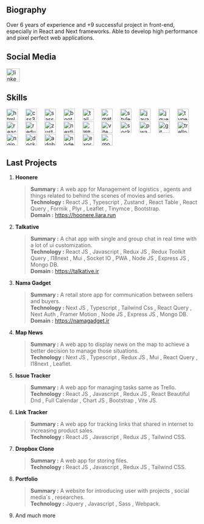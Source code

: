 
## Biography

Over 6 years of experience and +9 successful project in front-end, especially in React and Next frameworks. Able to develop high performance and pixel perfect web applications.

## Social Media

<div align="left">
  <a href="https://www.linkedin.com/in/alireza-naghdi" target="_blank">
    <img src="https://img.shields.io/static/v1?message=LinkedIn&logo=linkedin&label=&color=0077B5&logoColor=white&labelColor=&style=for-the-badge" height="35" alt="linkedin logo"  />
  </a>
</div>


## Skills

<div align="left">
  <img src="https://cdn.jsdelivr.net/gh/devicons/devicon/icons/html5/html5-original.svg" height="30" alt="html5 logo"  />
  <img width="12" />
  <img src="https://cdn.jsdelivr.net/gh/devicons/devicon/icons/css3/css3-original.svg" height="30" alt="css3 logo"  />
  <img width="12" />
  <img src="https://cdn.jsdelivr.net/gh/devicons/devicon/icons/sass/sass-original.svg" height="30" alt="sass logo"  />
  <img width="12" />
  <img src="https://cdn.jsdelivr.net/gh/devicons/devicon/icons/bootstrap/bootstrap-original.svg" height="30" alt="bootstrap logo"  />
  <img width="12" />
  <img src="https://cdn.jsdelivr.net/gh/devicons/devicon@latest/icons/tailwindcss/tailwindcss-original.svg" height="30" alt="tailwindcss logo"  />
  <img width="12" />
  <img src="https://cdn.jsdelivr.net/gh/devicons/devicon@latest/icons/materialui/materialui-original.svg" height="30" alt="material ui logo"  />
  <img width="12" />
  <img src="https://skillicons.dev/icons?i=styledcomponents" height="30" alt="styled components logo"  />
  <img width="12" />
  <img src="https://cdn.jsdelivr.net/gh/devicons/devicon/icons/javascript/javascript-original.svg" height="30" alt="javascript logo"  />
   <img width="12" />
  <img src="https://cdn.jsdelivr.net/gh/devicons/devicon@latest/icons/jquery/jquery-original.svg" height="30" alt="jquery logo"  />
  <img width="12" />
  <img src="https://cdn.jsdelivr.net/gh/devicons/devicon/icons/typescript/typescript-original.svg" height="30" alt="typescript logo"  />
  <img width="12" />
  <img src="https://cdn.jsdelivr.net/gh/devicons/devicon/icons/react/react-original.svg" height="30" alt="react logo"  />
  <img width="12" />
  <img src="https://cdn.jsdelivr.net/gh/devicons/devicon/icons/redux/redux-original.svg" height="30" alt="redux logo"  />
  <img width="12" />
  <img src="https://encrypted-tbn0.gstatic.com/images?q=tbn:ANd9GcTUivaLNXilLC9jOyzm5OeTRYhgwH8tmI0uBQ&s" height="30" alt="zustand logo"  />
  <img width="12" />
  <img src="https://cdn.jsdelivr.net/gh/devicons/devicon/icons/nextjs/nextjs-original.svg" height="30" alt="nextjs logo"  />
  <img width="12" />
  <img src="https://cdn.jsdelivr.net/gh/devicons/devicon@latest/icons/webpack/webpack-original.svg" height="30" alt="webpack logo"  />
  <img width="12" />
  <img src="https://cdn.jsdelivr.net/gh/devicons/devicon@latest/icons/vitejs/vitejs-original.svg" height="30" alt="vite logo"  />
  <img width="12" />
  <img src="https://cdn.jsdelivr.net/gh/devicons/devicon/icons/socketio/socketio-original.svg" height="30" alt="socket io logo"  />
  <img width="12" />
  <img src="https://uxwing.com/wp-content/themes/uxwing/download/brands-and-social-media/pwa-icon.png" height="30" alt="pwa logo"  />
  <img width="12" />
  <img src="https://cdn.jsdelivr.net/gh/devicons/devicon@latest/icons/git/git-original.svg" height="30" alt="git logo"  />
  <img width="12" />
  <img src="https://cdn.jsdelivr.net/gh/devicons/devicon/icons/trello/trello-plain.svg" height="30" alt="trello logo"  />
  <img width="12" />
  <img src="https://cdn.jsdelivr.net/gh/devicons/devicon@latest/icons/nginx/nginx-original.svg" height="30" alt="nginx logo"  />
  <img width="12" />
  <img src="https://cdn.jsdelivr.net/gh/devicons/devicon@latest/icons/docker/docker-original.svg" height="30" alt="docker logo"  />
  <img width="12" />
  <img src="https://cdn.jsdelivr.net/gh/devicons/devicon@latest/icons/xd/xd-original.svg" height="30" alt="adobe xd logo"  />
  <img width="12" />
  <img src="https://cdn.jsdelivr.net/gh/devicons/devicon@latest/icons/nodejs/nodejs-original-wordmark.svg" height="30" alt="nodejs logo"  />
  <img width="12" />
  <img src="https://cdn.jsdelivr.net/gh/devicons/devicon/icons/express/express-original.svg" height="30" alt="express logo"  />
  <img width="12" />
  <img src="https://cdn.jsdelivr.net/gh/devicons/devicon/icons/mongodb/mongodb-original.svg" height="30" alt="mongodb logo"  />
</div>


## Last Projects

1. __Hoonere__
   <br/>
   > **Summary :** A web app for Management of logistics , agents and things related to behind the scenes of movies and series.
   > <br/>
   > **Technology :** React JS , Typescript , Zustand , React Table , React Query , Formik , Plyr , Leaflet , Tinymce , Bootstrap.
   > <br/>
   > **Domain :** https://hoonere.liara.run
2. __Talkative__
    <br/>
   > **Summary :** A chat app with single and group chat in real time with a lot of ui customization.
   > <br/>
   > **Technology :** React JS , Javascript , Redux JS , Redux Toolkit Query , I18next , Mui , Socket IO , PWA , Node JS , Express JS , Mongo DB.
   > <br/>
   > **Domain :** https://talkative.ir
3. __Nama Gadget__
    <br/>
   > **Summary :** A retail store app for communication between sellers and buyers.
   > <br/>
   > **Technology :** Next JS , Typescript , Tailwind Css , React Query , Next Auth , Framer Motion , Node JS , Express JS , Mongo DB.
   > <br/>
   > **Domain :** https://namagadget.ir
4. __Map News__
   <br/>
   > **Summary :** A web app to display news on the map to achieve a better decision to manage those situations.
   > <br/>
   > **Technology :** Next JS , Typescript , Redux JS , Mui , React Query , I18next , Leaflet.
5. __Issue Tracker__
   <br/>
   > **Summary :** A web app for managing tasks same as Trello.
   > <br/>
   > **Technology :** React JS , Javascript , Redux JS , React Beautiful Dnd , Full Calendar , Chart JS , Bootstrap , Vite JS.
6. __Link Tracker__
   <br/>
   > **Summary :** A web app for tracking links that shared in internet to increasing product sales.
   > <br/>
   > **Technology :** React JS , Javascript , Redux JS , Tailwind CSS.
7. __Dropbox Clone__
   <br/>
   > **Summary :** A web app for storing files.
   > <br/>
   > **Technology :** React JS , Javascript , Redux JS , Tailwind CSS.
8. __Portfolio__
   <br/>
   > **Summary :** A website for introducing user with projects , social media`s , researches.
   > <br/>
   > **Technology :** Jquery , Javascript , Sass , Webpack.
10. And much more

